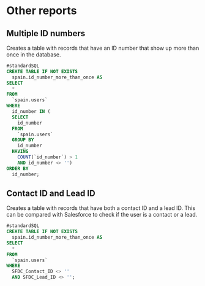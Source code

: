 # Other reports

## Multiple ID numbers

Creates a table with records that have an ID number that show up more than once in the database.

```sql
#standardSQL
CREATE TABLE IF NOT EXISTS
  spain.id_number_more_than_once AS
SELECT
  *
FROM
  `spain.users`
WHERE
  id_number IN (
  SELECT
    id_number
  FROM
    `spain.users`
  GROUP BY
    id_number
  HAVING
    COUNT(`id_number`) > 1
    AND id_number <> '')
ORDER BY
  id_number;
```

## Contact ID and Lead ID

Creates a table with records that have both a contact ID and a lead ID.
This can be compared with Salesforce to check if the user is a contact or a lead.

```sql
#standardSQL
CREATE TABLE IF NOT EXISTS
  spain.id_number_more_than_once AS
SELECT
  *
FROM
  `spain.users`
WHERE
  SFDC_Contact_ID <> ''
  AND SFDC_Lead_ID <> '';
```
